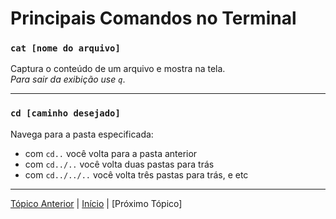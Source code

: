 # Principais Comandos no Terminal

### `cat [nome do arquivo]`  
Captura o conteúdo de um arquivo e mostra na tela.  
_Para sair da exibição use  `q`_.  

---

### `cd [caminho desejado]`  
Navega para a pasta especificada:  
* com `cd..` você volta para a pasta anterior
* com `cd../..` você volta duas pastas para trás
* com `cd../../..` você volta três pastas para trás, e etc  

---

[Tópico Anterior](InstalacaoEConfiguracao.md) | [Início](README.md) | [Próximo Tópico]